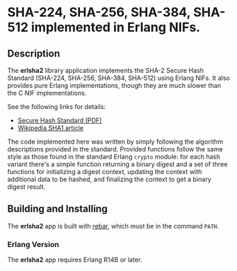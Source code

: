 # SHA-224, SHA-256, SHA-384, SHA-512 implemented in Erlang NIFs.

## Description

The **erlsha2** library application implements the SHA-2 Secure Hash Standard
(SHA-224, SHA-256, SHA-384, SHA-512) using Erlang NIFs. It also
provides pure Erlang implementations, though they are much slower than
the C NIF implementations.

See the following links for details:

* [Secure Hash Standard (PDF)](href="http://csrc.nist.gov/publications/fips/fips180-3/fips180-3_final.pdf")
* [Wikipedia SHA1 article](href="http://en.wikipedia.org/wiki/SHA1")

The code implemented here was written by simply following the
algorithm descriptions provided in the standard. Provided functions
follow the same style as those found in the standard Erlang `crypto`
module: for each hash variant there's a simple function returning a
binary digest and a set of three functions for initializing a digest
context, updating the context with additional data to be hashed, and
finalizing the context to get a binary digest result.

## Building and Installing

The **erlsha2** app is built with
[rebar](https://github.com/basho/rebar), which must be in the command `PATH`.

### Erlang Version

The **erlsha2** app requires Erlang R14B or later.
